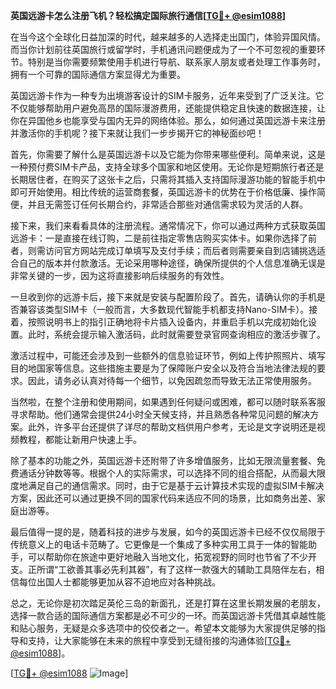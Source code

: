 **英国远游卡怎么注册飞机？轻松搞定国际旅行通信[[TG💪+ @esim1088](https://t.me/s/esim1088)]**

在当今这个全球化日益加深的时代，越来越多的人选择走出国门，体验异国风情。而当你计划前往英国旅行或留学时，手机通讯问题便成为了一个不可忽视的重要环节。特别是当你需要频繁使用手机进行导航、联系家人朋友或者处理工作事务时，拥有一个可靠的国际通信方案显得尤为重要。

英国远游卡作为一种专为出境游客设计的SIM卡服务，近年来受到了广泛关注。它不仅能够帮助用户避免高昂的国际漫游费用，还能提供稳定且快速的数据连接，让你在异国他乡也能享受与国内无异的网络体验。那么，如何通过英国远游卡来注册并激活你的手机呢？接下来就让我们一步步揭开它的神秘面纱吧！

首先，你需要了解什么是英国远游卡以及它能为你带来哪些便利。简单来说，这是一种预付费SIM卡产品，支持全球多个国家和地区使用。无论你是短期旅行者还是长期居住者，在购买了这张卡之后，只需将其插入支持国际漫游功能的智能手机中即可开始使用。相比传统的运营商套餐，英国远游卡的优势在于价格低廉、操作简便，并且无需签订任何长期合约，非常适合那些对通信需求较为灵活的人群。

接下来，我们来看看具体的注册流程。通常情况下，你可以通过两种方式获取英国远游卡：一是直接在线订购，二是前往指定零售店购买实体卡。如果你选择了前者，则需访问官方网站完成订单填写及支付手续；而后者则需要亲自到店铺挑选适合自己的版本并付款激活。无论采用哪种途径，确保所提供的个人信息准确无误是非常关键的一步，因为这将直接影响后续服务的有效性。

一旦收到你的远游卡后，接下来就是安装与配置阶段了。首先，请确认你的手机是否兼容该类型SIM卡（一般而言，大多数现代智能手机都支持Nano-SIM卡）。接着，按照说明书上的指引正确地将卡片插入设备内，并重启手机以完成初始化设置。此时，系统会提示输入激活码，此时就需要登录官网查询相应的激活步骤了。

激活过程中，可能还会涉及到一些额外的信息验证环节，例如上传护照照片、填写目的地国家等信息。这些措施主要是为了保障账户安全以及符合当地法律法规的要求。因此，请务必认真对待每一个细节，以免因疏忽而导致无法正常使用服务。

当然啦，在整个注册和使用期间，如果遇到任何疑问或困难，都可以随时联系客服寻求帮助。他们通常会提供24小时全天候支持，并且熟悉各种常见问题的解决方案。此外，许多平台还提供了详尽的帮助文档供用户参考，无论是文字说明还是视频教程，都能让新用户快速上手。

除了基本的功能之外，英国远游卡还附带了许多增值服务，比如无限流量套餐、免费通话分钟数等等。根据个人的实际需求，可以选择不同的组合搭配，从而最大限度地满足自己的通信需求。同时，由于它是基于云计算技术实现的虚拟SIM卡解决方案，因此还可以通过更换不同的国家代码来适应不同的场景，比如商务出差、家庭出游等。

最后值得一提的是，随着科技的进步与发展，如今的英国远游卡已经不仅仅局限于传统意义上的电话卡范畴了。它更像是一个集成了多种实用工具于一体的智能助手，可以帮助你在旅途中更好地融入当地文化，拓宽视野的同时也节省了不少开支。正所谓“工欲善其事必先利其器”，有了这样一款强大的辅助工具陪伴左右，相信每位出国人士都能够更加从容不迫地应对各种挑战。

总之，无论你是初次踏足英伦三岛的新面孔，还是打算在这里长期发展的老朋友，选择一款合适的国际通信方案都是必不可少的一环。而英国远游卡凭借其卓越性能和贴心服务，无疑是众多选项中的佼佼者之一。希望本文能够为大家提供足够的指导和支持，让大家能够在未来的旅程中享受到无缝衔接的沟通体验[[TG💪+ @esim1088](https://t.me/s/esim1088)]。

[[TG💪+ @esim1088](https://t.me/s/esim1088) ![Image](https://i.postimg.cc/4NQfJmqS/Snipaste-2025-05-13-00-14-12.png)]